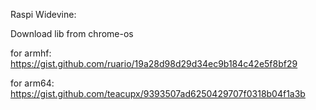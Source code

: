 Raspi Widevine:

Download lib from chrome-os

for armhf:
https://gist.github.com/ruario/19a28d98d29d34ec9b184c42e5f8bf29

for arm64:
https://gist.github.com/teacupx/9393507ad6250429707f0318b04f1a3b

